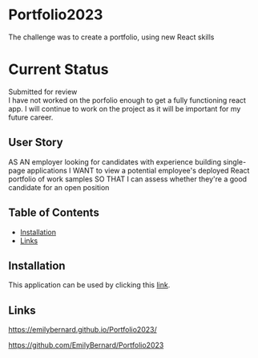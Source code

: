 # Portfolio2023
 The challenge was to create a portfolio, using new React skills

# Current Status
Submitted for review
<br>
I have not worked on the porfolio enough to get a fully functioning react app. I will continue to work on the project as it will be important for my future career.

## User Story
AS AN employer looking for candidates with experience building single-page applications
I WANT to view a potential employee's deployed React portfolio of work samples
SO THAT I can assess whether they're a good candidate for an open position

## Table of Contents

- [Installation](#installation)
- [Links](#links)



## Installation
This application can be used by clicking this [link](https://emilybernard.github.io/Portfolio2023/).
<br>


## Links
https://emilybernard.github.io/Portfolio2023/
<br>

https://github.com/EmilyBernard/Portfolio2023
<br>

